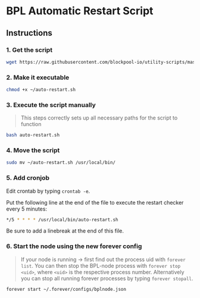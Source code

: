 # BPL Automatic Restart Script

## Instructions

### 1. Get the script

```bash
wget https://raw.githubusercontent.com/blockpool-io/utility-scripts/master/auto-restart/auto-restart.sh
```

### 2. Make it executable

```bash
chmod +x ~/auto-restart.sh
```

### 3. Execute the script manually

> This steps correctly sets up all necessary paths for the script to function

```bash
bash auto-restart.sh
```

### 4. Move the script

```bash
sudo mv ~/auto-restart.sh /usr/local/bin/
```

### 5. Add cronjob

Edit crontab by typing `crontab -e`.

Put the following line at the end of the file to execute the restart checker every 5 minutes: 

```bash
*/5 * * * * /usr/local/bin/auto-restart.sh
```

Be sure to add a linebreak at the end of this file.

### 6. Start the node using the new forever config

> If your node is running -> first find out the process uid with `forever list`. You can then stop the BPL-node process with `forever stop <uid>`, where `<uid>` is the respective process number. Alternatively you can stop all running forever processes by typing `forever stopall`.

```bash
forever start ~/.forever/configs/bplnode.json
```
